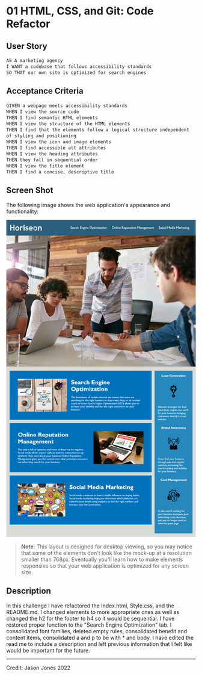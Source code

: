 # 01 HTML, CSS, and Git: Code Refactor

## User Story

```
AS A marketing agency
I WANT a codebase that follows accessibility standards
SO THAT our own site is optimized for search engines
```

## Acceptance Criteria

```
GIVEN a webpage meets accessibility standards
WHEN I view the source code
THEN I find semantic HTML elements
WHEN I view the structure of the HTML elements
THEN I find that the elements follow a logical structure independent of styling and positioning
WHEN I view the icon and image elements
THEN I find accessible alt attributes
WHEN I view the heading attributes
THEN they fall in sequential order
WHEN I view the title element
THEN I find a concise, descriptive title
```

## Screen Shot

The following image shows the web application's appearance and functionality:

![The Horiseon webpage includes a navigation bar, a header image, and cards with text and images at the bottom of the page.](Assets\images\01-html-css-git-homework-demo.png)

> **Note**: This layout is designed for desktop viewing, so you may notice that some of the elements don't look like the mock-up at a resolution smaller than 768px. Eventually you'll learn how to make elements responsive so that your web application is optimized for any screen size.

## Description 

In this challenge I have refactored the Index.html, Style.css, and the README.md. I changed elements to more appropriate ones as well as changed the h2 for the footer to h4 so it would be sequential. I have restored proper function to the "Search Engine Optimization" tab. I consolidated font families, deleted empty rules, consolidated benefit and content items, consolidated a and p
to be with * and body. I have edited the read me to include a description and left previous information that I felt like would be important for the future.

---
Credit: Jason Jones 2022